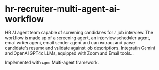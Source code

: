 # hr-recruiter-multi-agent-ai-workflow
HR AI agent team capable of screening candidates for a job interview. The workflow is made up of a screening agent, an interview scheduler agent, email writer agent, email sender agent and can extract and parse candidate's resume and validate against job descriptions. Integratin Gemini and OpenAI GPT4o LLMs, equipped with Zoom and Email tools...

Implemented with `Agno` Multi-agent framework.
